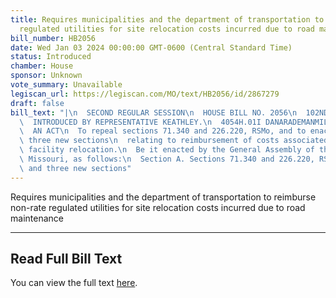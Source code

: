 ```yaml
---
title: Requires municipalities and the department of transportation to reimburse non-rate
  regulated utilities for site relocation costs incurred due to road maintenance
bill_number: HB2056
date: Wed Jan 03 2024 00:00:00 GMT-0600 (Central Standard Time)
status: Introduced
chamber: House
sponsor: Unknown
vote_summary: Unavailable
legiscan_url: https://legiscan.com/MO/text/HB2056/id/2867279
draft: false
bill_text: "|\n  SECOND REGULAR SESSION\n  HOUSE BILL NO. 2056\n  102ND GENERAL ASSEMBLY\n\
  \  INTRODUCED BY REPRESENTATIVE KEATHLEY.\n  4054H.01I DANARADEMANMILLER,ChiefClerk\n\
  \  AN ACT\n  To repeal sections 71.340 and 226.220, RSMo, and to enact in lieu thereof\
  \ three new sections\n  relating to reimbursement of costs associated with utility\
  \ facility relocation.\n  Be it enacted by the General Assembly of the state of\
  \ Missouri, as follows:\n  Section A. Sections 71.340 and 226.220, RSMo, are repealed\
  \ and three new sections"
---
```

Requires municipalities and the department of transportation to reimburse non-rate regulated utilities for site relocation costs incurred due to road maintenance

---

## Read Full Bill Text

You can view the full text [here](https://legiscan.com/MO/text/HB2056/id/2867279).
